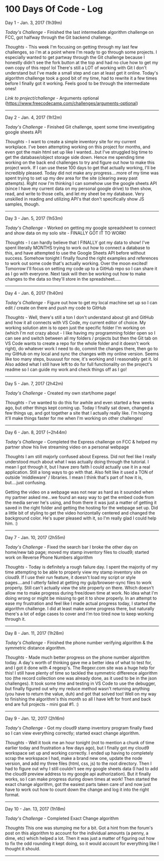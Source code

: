 # 100 Days Of Code - Log

Day 1 - Jan. 3, 2017 (1h39m)

*Today's Challenge* - Finished the last intermediate algorithm challenge on FCC, got halfway through the Git backend challenge.

*Thoughts* - This week I'm focusing on getting through my last few challenges, so i'm at a point where I'm ready to go through some projects. I especially wanted to get partway through the Git challenge because I honestly didn't see the fork button at the top and had no clue how to get my own copy of this repo! lol There's still a LOT of working with Git I don't understand but I've made a small step and can at least get it online. Today's algorithm challenge took a good bit of my time, had to rewrite it a few times before I finally got it working. Feels good to be through the intermediate ones! 

*Link to project/challenge* - Arguments optional (https://www.freecodecamp.com/challenges/arguments-optional)

-----------------------------------------------------------------------------------------------------------------------------
Day 2 - Jan. 4, 2017 (1h12m)

*Today's Challenge* - Finished Git challenge, spent some time investigating google sheets API

*Thoughts* - I want to create a simple inventory site for my current workplace. I've been attempting working on this project for months, and even got the main html set up like I wanted...but I've struggled big time to get the database/object storage side down. Hence me spending time working on the back end challenges to try and figure out how to make this project work. If I can use these 100 days to get that actually working, I'll be incredibly pleased. Today did not make any progress....more of my time was spent trying to set up my dev area for the site (clearing away past attempts). Right now I'm thinking I can somehow use the google sheets API (since I have my current data on my personal google drive) to then show, read, and write to those cells, and let my sheet be my database. Very unskilled in reading and utilizing API's that don't specifically show JS samples, though. 

-----------------------------------------------------------------------------------------------------------------------------

Day 3 - Jan. 5, 2017 (1h53m)

*Today's Challenge* - Worked on getting my google spreadsheet to connect and show data on my solo site - FINALLY GOT IT TO WORK!

*Thoughts* - I can hardly believe that I FINALLY got my data to show! I've spent literally MONTHS trying to work out how to connect a database to this, and have attempted to use the Google Sheets API before without success. Somehow tonight I finally found the right examples and references to work out some code that's actually working. Over the moon excited! Tomorrow I'll focus on setting my code up to a GitHub repo so I can share it as I go with everyone. Next task will then be working out how to make changes to the data so they'll store in the spreadsheet.....

----------------------------------------------------------------------------------------------------------------------------

Day 4 - Jan. 6, 2017 (1h40m)

*Today's Challenge* - Figure out how to get my local machine set up so I can edit / create on there and push my code to GitHub

*Thoughts* - Well, there's still a ton I don't understand about git and GitHub and how it all connects with VS Code, my current editor of choice. My working solution atm is to open just the specific folder I'm working on (which I'm not crazy about - I like having my programming folder open so I can see and switch between all my folders / projects but then the Git tab on VS Code wants to create a repo for the whole folder and it doesn't work right), do whatever work I need to do, commit the changes there, then go to my GitHub on my local and sync the changes with my online version. Seems like too many steps, buuuuut for now, it's working and I reasonably get it. lol Also added what I still have left to do for full functionality on the project's readme so I can guide my work and check things off as I go!

----------------------------------------------------------------------------------------------------------------------------

Day 5 - Jan. 7, 2017 (2h42m)

*Today's Challenge* - Created my own start/home page! 

*Thoughts* - I've wanted to do this for awhile and even started a few weeks ago, but other things kept coming up. Today I finally sat down, changed a few things up, and got together a site that I actually really like. I'm hoping it'll make things faster for me when I'm working on other challenges!

-----------------------------------------------------------------------------------------------------------------------------

Day 6 - Jan. 8, 2017 (~2h44m)

*Today's Challenge* - Completed the Express challenge on FCC & helped my partner show his live streaming video on a personal webpage

*Thoughts* I am still majorly confused about Express. Did not feel like I really understood much about what I was actually doing through the tutorial. I mean I got through it, but I have zero faith I could actually use it in a real application. Still a long ways to go with that. Also felt like it used a TON of outside 'middleware' / libraries. I mean I think that's part of how it is, but....just confusing. 

Getting the video on a webpage was not near as hard as it sounded when my partner asked me...we found an easy way to get the embed code from the media server he's using, and from there it was just a matter of getting it saved in the right folder and getting the hosting for the webpage set up. Did a little bit of styling to get the video horizontally centered and changed the background color. He's super pleased with it, so I'm really glad I could help him. :) 

-----------------------------------------------------------------------------------------------------------------------------

Day 7 - Jan. 10, 2017 (2h55m)

*Today's Challenge* - Fixed the search bar I broke the other day on home/new tab page; moved my stamp inventory files to cloud9; started work on Reverse Phone Numbers algorithm

*Thoughts* - Today is definitely a rough failure day. I spent the majority of my time attempting to be able to properly view my stamp inventory site on cloud9. If I use their run feature, it doesn't load my script or style pages....and I utterly failed at getting my gulp/browser-sync files to work properly. Still can't actually view the site properly on there. Which doesn't allow me to make progress during free/down time at work. No idea what I'm doing wrong or might be missing to get it to show properly. In an attempt to ease my frustration and feel like I made actual progress today, I started the algorithm challenge. I did at least make some progress there, but naturally there's a lot of edge cases to cover and I'm too tired now to keep working through it.

-----------------------------------------------------------------------------------------------------------------------------

Day 8 - Jan. 11, 2017 (1h28m)

*Today's Challenge* - Finished the phone number verifying algorithm & the symmetric distance algorithm.

*Thoughts* - Made much better progress on the phone number algorithm today. A day's worth of thinking gave me a better idea of what to test for, and I got it done with 4 regexp's. The Regexr.com site was a huge help for this! I still have plenty of time so tackled the symmetric difference algorithm too (the record collection one was already done, as it used to be in the json challenges). It took some time and testing in VS Code to use the debugger, but finally figured out why my reduce method wasn't returning anything (you have to return the value, duh) and got that solved too! Well on my way to finishing the algorithm's this month so all I have left for front and back end are full projects - mini goal #1. :)

---------------------------------------------------------------------------------------------------------------------------

Day 9 - Jan. 12, 2017 (2h16m)

*Today's Challenge* - Got my cloud9 stamp inventory program finally fixed so I can view everything correctly; started exact change algorithm.

*Thoughts* - Well it took me an hour tonight (not to mention a chunk of time earlier today and frustration a few days ago), but I finally got my cloud9 workspace set up and working correctly. I ended up having to completely scrap the workspace I had, make a brand new one, update the node version, and add my three files (html, css, js) to the root directory. Then I had to figure out why I still couldn't see my google sheets data (I had to add the cloud9 preview address to my google api authorization). But it finally works, so I can make progress during down times at work! Then started the exact change algorithm, got the easiest parts taken care of and now just have to work out how to count down the change and log it into the right format.

---------------------------------------------------------------------------------------------------------------------------

Day 10 - Jan. 13, 2017 (1h18m)

*Today's Challenge* - Completed Exact Change algorithm

*Thoughts* This one was stumping me for a bit. Got a hint from the forum's post on this algorithm to account for the individual amounts (a penny, a dime, etc) which helped a lot. Then it was just a matter of figuring out how to fix the odd rounding it kept doing, so it would account for everything like I thought it should. 

--------------------------------------------------------------------------------------------------------------------------
